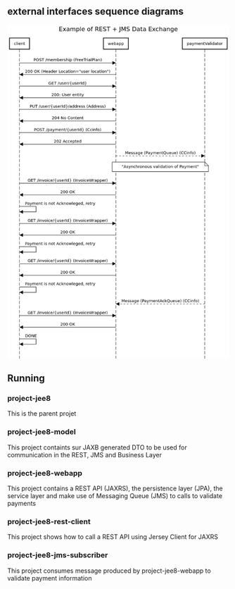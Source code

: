 ## external interfaces sequence diagrams

![](sec.png)

## Running

### project-jee8

This is the parent projet

### project-jee8-model

This project containts sur JAXB generated DTO to be used for communication in the REST, JMS and Business Layer

### project-jee8-webapp

This project contains a REST API (JAXRS), the persistence layer (JPA), the service layer and make use of Messaging Queue (JMS) to calls to validate payments

### project-jee8-rest-client

This project shows how to call a REST API using Jersey Client for JAXRS

### project-jee8-jms-subscriber

This project consumes message produced by project-jee8-webapp to validate payment information
